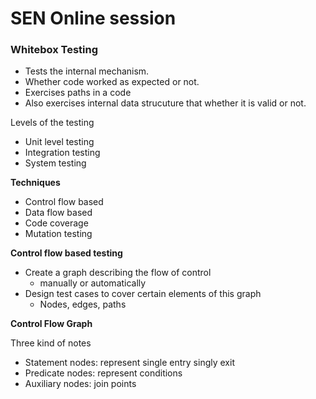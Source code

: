 # SEN Online session

### **Whitebox Testing**

- Tests the internal mechanism.
- Whether code worked as expected or not.
- Exercises paths in a code
- Also exercises internal data strucuture
that whether it is valid or not.

Levels of the testing
- Unit level testing
- Integration testing
- System testing

**Techniques**
- Control flow based
- Data flow based
- Code coverage
- Mutation testing

**Control flow based testing**

- Create a graph describing the flow
of control
  - manually or automatically
- Design test cases to cover certain
elements of this graph
  - Nodes, edges, paths

**Control Flow Graph**

Three kind of notes
- Statement nodes: represent single entry singly exit
- Predicate nodes: represent conditions
- Auxiliary nodes: join points

